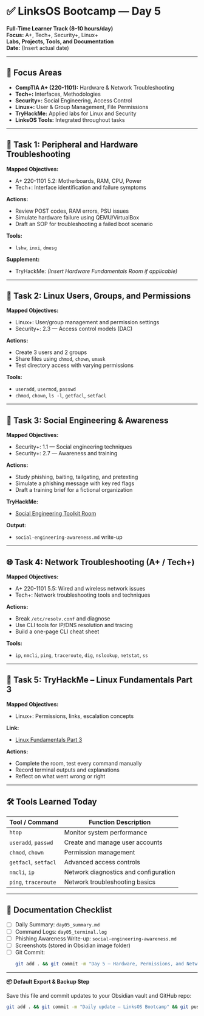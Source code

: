 # ✅ LinksOS Bootcamp — Day 5

**Full-Time Learner Track (8–10 hours/day)**  
**Focus:** A+, Tech+, Security+, Linux+  
**Labs, Projects, Tools, and Documentation**  
**Date:** (Insert actual date)

---

## 🧩 Focus Areas

- **CompTIA A+ (220-1101):** Hardware & Network Troubleshooting  
- **Tech+:** Interfaces, Methodologies  
- **Security+:** Social Engineering, Access Control  
- **Linux+:** User & Group Management, File Permissions  
- **TryHackMe:** Applied labs for Linux and Security  
- **LinksOS Tools:** Integrated throughout tasks

---

## 🔧 Task 1: Peripheral and Hardware Troubleshooting

**Mapped Objectives:**  
- A+ 220-1101 5.2: Motherboards, RAM, CPU, Power  
- Tech+: Interface identification and failure symptoms

**Actions:**  
- Review POST codes, RAM errors, PSU issues  
- Simulate hardware failure using QEMU/VirtualBox  
- Draft an SOP for troubleshooting a failed boot scenario

**Tools:**  
- `lshw`, `inxi`, `dmesg`

**Supplement:**  
- TryHackMe: *(Insert Hardware Fundamentals Room if applicable)*

---

## 🔧 Task 2: Linux Users, Groups, and Permissions

**Mapped Objectives:**  
- Linux+: User/group management and permission settings  
- Security+: 2.3 — Access control models (DAC)

**Actions:**  
- Create 3 users and 2 groups  
- Share files using `chmod`, `chown`, `umask`  
- Test directory access with varying permissions

**Tools:**  
- `useradd`, `usermod`, `passwd`  
- `chmod`, `chown`, `ls -l`, `getfacl`, `setfacl`

---

## 🧠 Task 3: Social Engineering & Awareness

**Mapped Objectives:**  
- Security+: 1.1 — Social engineering techniques  
- Security+: 2.7 — Awareness and training

**Actions:**  
- Study phishing, baiting, tailgating, and pretexting  
- Simulate a phishing message with key red flags  
- Draft a training brief for a fictional organization

**TryHackMe:**  
- [Social Engineering Toolkit Room](https://tryhackme.com/room/socialengineeringtoolkit)

**Output:**  
- `social-engineering-awareness.md` write-up

---

## 🌐 Task 4: Network Troubleshooting (A+ / Tech+)

**Mapped Objectives:**  
- A+ 220-1101 5.5: Wired and wireless network issues  
- Tech+: Network troubleshooting tools and techniques

**Actions:**  
- Break `/etc/resolv.conf` and diagnose  
- Use CLI tools for IP/DNS resolution and tracing  
- Build a one-page CLI cheat sheet

**Tools:**  
- `ip`, `nmcli`, `ping`, `traceroute`, `dig`, `nslookup`, `netstat`, `ss`

---

## 🧪 Task 5: TryHackMe – Linux Fundamentals Part 3

**Mapped Objectives:**  
- Linux+: Permissions, links, escalation concepts

**Link:**  
- [Linux Fundamentals Part 3](https://tryhackme.com/room/linuxfundamentals3)

**Actions:**  
- Complete the room, test every command manually  
- Record terminal outputs and explanations  
- Reflect on what went wrong or right

---

## 🛠️ Tools Learned Today

| Tool / Command     | Function Description                   |
|--------------------|----------------------------------------|
| `htop`             | Monitor system performance             |
| `useradd`, `passwd`| Create and manage user accounts        |
| `chmod`, `chown`   | Permission management                  |
| `getfacl`, `setfacl`| Advanced access controls              |
| `nmcli`, `ip`      | Network diagnostics and configuration  |
| `ping`, `traceroute` | Network troubleshooting basics       |

---

## 📁 Documentation Checklist

- [ ] Daily Summary: `day05_summary.md`  
- [ ] Command Logs: `day05_terminal.log`  
- [ ] Phishing Awareness Write-up: `social-engineering-awareness.md`  
- [ ] Screenshots (stored in Obsidian image folder)  
- [ ] Git Commit:
  ```bash
  git add . && git commit -m "Day 5 – Hardware, Permissions, and Network Troubleshooting" && git push origin main
  ```

---

**📦 Default Export & Backup Step**

Save this file and commit updates to your Obsidian vault and GitHub repo:

```bash
git add . && git commit -m "Daily update – LinksOS Bootcamp" && git push origin main
```
